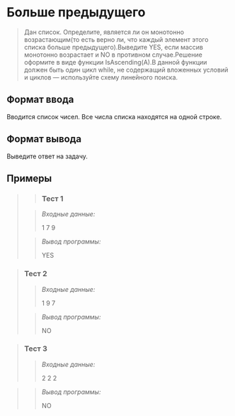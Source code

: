 # Больше предыдущего

>Дан список. Определите, является ли он монотонно возрастающим(то есть верно ли, что каждый элемент этого списка больше предыдущего).Выведите YES, если массив монотонно возрастает и NO в противном случае.Решение оформите в виде функции IsAscending(A).В данной функции должен быть один цикл while, не содержащий вложенных условий и циклов — используйте схему линейного поиска.



## Формат ввода

Вводится список чисел. Все числа списка находятся на одной строке.

## Формат вывода

Выведите ответ на задачу.

 ## Примеры
>
> >### Тест 1
>
>>*Входные данные:*
>>
>>1 7 9
>>
>>
>>
>>
>> 
>>
>>
>>
>>
>> 
> 
>>*Вывод программы:*
>>
>>YES
>>

 
>### Тест 2
>
>>*Входные данные:*
>>
>>
>>
>>1 9 7
>>
>>
>> 
>>
>> 
>>
>> 
>>
>>
>>
>>
>>
>
>>*Вывод программы:*
>>
>>NO
>>

>### Тест 3
>
>>*Входные данные:*
>>
>>2 2 2
>>
>>
>>
>>
>>
>>
>> 
>>
>> 
>>
>>
>>

>>*Вывод программы:*
>>
>>NO
>>
>>
